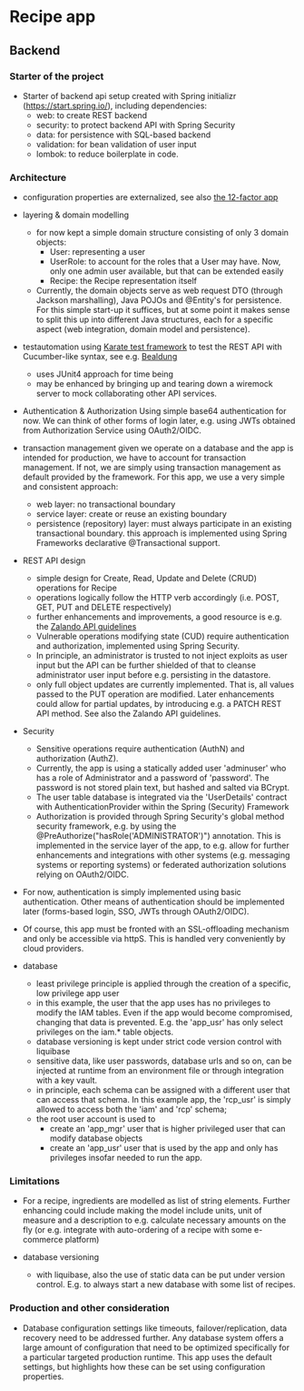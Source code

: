 # Recipe app

## Backend
### Starter of the project
- Starter of backend api setup created with Spring initializr (https://start.spring.io/), including dependencies:
  - web: to create REST backend
  - security: to protect backend API with Spring Security
  - data: for persistence with SQL-based backend
  - validation: for bean validation of user input
  - lombok: to reduce boilerplate in code.

### Architecture
- configuration properties are externalized, see also [the 12-factor app](https://12factor.net/)

- layering & domain modelling
  - for now kept a simple domain structure consisting of only 3 domain objects:
    - User: representing a user
    - UserRole: to account for the roles that a User may have. Now, only one admin user available, but that can be extended easily
    - Recipe: the Recipe representation itself
  - Currently, the domain objects serve as web request DTO (through Jackson marshalling), Java POJOs and @Entity's for persistence. For this simple start-up it suffices, but at some point it makes sense to split this up into different Java structures, each for a specific aspect (web integration, domain model and persistence).
  
  
- testautomation
  using [Karate test framework](https://github.com/intuit/karate) to test the REST API with Cucumber-like syntax, see e.g. [Bealdung](https://www.baeldung.com/karate-rest-api-testing)
  - uses JUnit4 approach for time being
  - may be enhanced by bringing up and tearing down a wiremock server to mock collaborating other API services.
  
- Authentication & Authorization
Using simple base64 authentication for now. We can think of other forms of login later, e.g. using JWTs obtained from Authorization Service using OAuth2/OIDC.
  
- transaction management
  given we operate on a database and the app is intended for production, we have to account for transaction management. If not, we are simply using transaction management as default provided by the framework. For this app, we use a very simple and consistent approach:
    - web layer: no transactional boundary
    - service layer: create or reuse an existing boundary
    - persistence (repository) layer: must always participate in an existing transactional boundary.
  this approach is implemented using Spring Frameworks declarative @Transactional support.

- REST API design 
  - simple design for Create, Read, Update and Delete (CRUD) operations for Recipe
  - operations logically follow the HTTP verb accordingly (i.e. POST, GET, PUT and DELETE respectively)  
  - further enhancements and improvements, a good resource is e.g. the [Zalando API guidelines](http://zalando.github.io/restful-api-guidelines/)
  - Vulnerable operations modifying state (CUD) require authentication and authorization, implemented using Spring Security.
  - In principle, an administrator is trusted to not inject exploits as user input but the API can be further shielded of that to cleanse administrator user input before e.g. persisting in the datastore.
  - only full object updates are currently implemented. That is, all values passed to the PUT operation are modified. Later enhancements could allow for partial updates, by introducing e.g. a PATCH REST API method. See also the Zalando API guidelines.

- Security
  - Sensitive operations require authentication (AuthN) and authorization (AuthZ). 
  - Currently, the app is using a statically added user 'adminuser' who has a role of Administrator and a password of 'password'. The password is not stored plain text, but hashed and salted via BCrypt.
  - The user table database is integrated via the 'UserDetails' contract with AuthenticationProvider within the Spring (Security) Framework
  - Authorization is provided through Spring Security's global method security framework, e.g. by using the @PreAuthorize("hasRole('ADMINISTRATOR')") annotation. This is implemented in the service layer of the app, to e.g. allow for further enhancements and integrations with other systems (e.g. messaging systems or reporting systems) or federated authorization solutions relying on OAuth2/OIDC.
 - For now, authentication is simply implemented using basic authentication. Other means of authentication should be implemented later (forms-based login, SSO, JWTs through OAuth2/OIDC).
- Of course, this app must be fronted with an SSL-offloading mechanism and only be accessible via httpS. This is handled very conveniently by cloud providers.
   
- database
  - least privilege principle is applied through the creation of a specific, low privilege app user
  - in this example, the user that the app uses has no privileges to modify the IAM tables. Even if the app would become compromised, changing that data is prevented. E.g. the 'app_usr' has only select privileges on the iam.* table objects. 
  - database versioning is kept under strict code version control with liquibase
  - sensitive data, like user passwords, database urls and so on, can be injected at runtime from an environment file or through integration with a key vault.
  - in principle, each schema can be assigned with a different user that can access that schema. In this example app, the 'rcp_usr' is simply allowed to access both the 'iam' and 'rcp' schema;
  - the root user account is used to
    - create an 'app_mgr' user that is higher privileged user that can modify database objects
    - create an 'app_usr' user that is used by the app and only has privileges insofar needed to run the app.

### Limitations
- For a recipe, ingredients are modelled as list of string elements. Further enhancing could include making the model include units, unit of measure and a description to e.g. calculate necessary amounts on the fly (or e.g. integrate with auto-ordering of a recipe with some e-commerce platform)

- database versioning
  - with liquibase, also the use of static data can be put under version control. E.g. to always start a new database with some list of recipes. 
  
### Production and other consideration 
- Database configuration settings like timeouts, failover/replication, data recovery need to be addressed further. Any database system offers a large amount of configuration that need to be optimized specifically for a particular targeted production runtime. This app uses the default settings, but highlights how these can be set using configuration properties.
